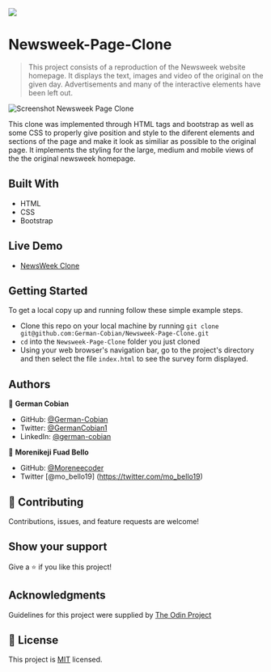 ![](https://img.shields.io/badge/Microverse-blueviolet)

# Newsweek-Page-Clone

> This project consists of a reproduction of the Newsweek website homepage. It displays the text, images and video of the original on the given day. Advertisements and many of the interactive elements have been left out.

![Screenshot Newsweek Page Clone](https://user-images.githubusercontent.com/68709712/112524776-73404980-8d5d-11eb-95c1-f9db7a704754.png)

This clone was implemented through HTML tags and bootstrap as well as some CSS to properly give position and style to the diferent elements and sections of the page and make it look as similiar as possible to the original page. It implements the styling for the large, medium and mobile views of the the original newsweek homepage.


## Built With

* HTML
* CSS
* Bootstrap


## Live Demo

* [NewsWeek Clone](https://german-cobian.github.io/Newsweek-Page-Clone/)


## Getting Started

To get a local copy up and running follow these simple example steps.

* Clone this repo on your local machine by running `git clone git@github.com:German-Cobian/Newsweek-Page-Clone.git`
* `cd` into the `Newsweek-Page-Clone` folder you just cloned
* Using your web browser's navigation bar, go to the project's directory and then select the file `index.html` to see the survey form displayed.


## Authors

👤 **German Cobian**
* GitHub: [@German-Cobian](https://github.com/German-Cobian)
* Twitter: [@GermanCobian1](https://twitter.com/GermanCobian1)
* LinkedIn: [@german-cobian](https://www.linkedin.com/in/german-cobian)

👤 **Morenikeji Fuad Bello**
* GitHub: [@Moreneecoder](https://github.com/Moreneecoder)
* Twitter [@mo_bello19] (https://twitter.com/mo_bello19)


## 🤝 Contributing

Contributions, issues, and feature requests are welcome!


## Show your support

Give a ⭐️ if you like this project!


## Acknowledgments

Guidelines for this project were supplied by [The Odin Project](https://www.theodinproject.com/courses/html5-and-css3/lessons/using-bootstrap)


## 📝 License

This project is [MIT](https://github.com/German-Cobian/Newsweek-Page-Clone/blob/main/LICENSE) licensed.
